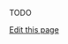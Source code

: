TODO

<a class="edit-link" href="https://github.com/wcarhart/wcarhart.github.io/blob/master/docs/verifying_arguments.md" target="_blank"><i class="fas fa-edit"></i> Edit this page</a>